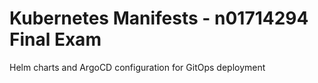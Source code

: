# Kubernetes Manifests - n01714294 Final Exam
Helm charts and ArgoCD configuration for GitOps deployment
